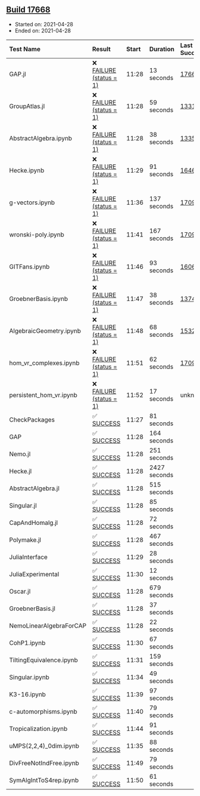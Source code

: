 ## [Build 17668](https://oscarci.mathematik.uni-kl.de/job/oscar/17668/)

* Started on: 2021-04-28
* Ended on: 2021-04-28

| Test Name    | Result | Start | Duration | Last Success | First Failure |
|:-------------|:-------|:------|:---------|:-------------|:--------------|
| GAP.jl | ❌ [FAILURE (status = 1)](https://oscarci.mathematik.uni-kl.de/job/oscar/17668/artifact/logs/build-17668/GAP.jl.log) | 11:28 | 13 seconds | [17665](https://oscarci.mathematik.uni-kl.de/job/oscar/17665/) | [17666](https://oscarci.mathematik.uni-kl.de/job/oscar/17666/) |
| GroupAtlas.jl | ❌ [FAILURE (status = 1)](https://oscarci.mathematik.uni-kl.de/job/oscar/17668/artifact/logs/build-17668/GroupAtlas.jl.log) | 11:28 | 59 seconds | [13311](https://oscarci.mathematik.uni-kl.de/job/oscar/13311/) | [13312](https://oscarci.mathematik.uni-kl.de/job/oscar/13312/) |
| AbstractAlgebra.ipynb | ❌ [FAILURE (status = 1)](https://oscarci.mathematik.uni-kl.de/job/oscar/17668/artifact/logs/build-17668/AbstractAlgebra.ipynb.log) | 11:28 | 38 seconds | [13355](https://oscarci.mathematik.uni-kl.de/job/oscar/13355/) | [13356](https://oscarci.mathematik.uni-kl.de/job/oscar/13356/) |
| Hecke.ipynb | ❌ [FAILURE (status = 1)](https://oscarci.mathematik.uni-kl.de/job/oscar/17668/artifact/logs/build-17668/Hecke.ipynb.log) | 11:29 | 91 seconds | [16463](https://oscarci.mathematik.uni-kl.de/job/oscar/16463/) | [16464](https://oscarci.mathematik.uni-kl.de/job/oscar/16464/) |
| g-vectors.ipynb | ❌ [FAILURE (status = 1)](https://oscarci.mathematik.uni-kl.de/job/oscar/17668/artifact/logs/build-17668/g-vectors.ipynb.log) | 11:36 | 137 seconds | [17099](https://oscarci.mathematik.uni-kl.de/job/oscar/17099/) | [17100](https://oscarci.mathematik.uni-kl.de/job/oscar/17100/) |
| wronski-poly.ipynb | ❌ [FAILURE (status = 1)](https://oscarci.mathematik.uni-kl.de/job/oscar/17668/artifact/logs/build-17668/wronski-poly.ipynb.log) | 11:41 | 167 seconds | [17098](https://oscarci.mathematik.uni-kl.de/job/oscar/17098/) | [17099](https://oscarci.mathematik.uni-kl.de/job/oscar/17099/) |
| GITFans.ipynb | ❌ [FAILURE (status = 1)](https://oscarci.mathematik.uni-kl.de/job/oscar/17668/artifact/logs/build-17668/GITFans.ipynb.log) | 11:46 | 93 seconds | [16068](https://oscarci.mathematik.uni-kl.de/job/oscar/16068/) | [16069](https://oscarci.mathematik.uni-kl.de/job/oscar/16069/) |
| GroebnerBasis.ipynb | ❌ [FAILURE (status = 1)](https://oscarci.mathematik.uni-kl.de/job/oscar/17668/artifact/logs/build-17668/GroebnerBasis.ipynb.log) | 11:47 | 38 seconds | [13748](https://oscarci.mathematik.uni-kl.de/job/oscar/13748/) | [13749](https://oscarci.mathematik.uni-kl.de/job/oscar/13749/) |
| AlgebraicGeometry.ipynb | ❌ [FAILURE (status = 1)](https://oscarci.mathematik.uni-kl.de/job/oscar/17668/artifact/logs/build-17668/AlgebraicGeometry.ipynb.log) | 11:48 | 68 seconds | [15322](https://oscarci.mathematik.uni-kl.de/job/oscar/15322/) | [15323](https://oscarci.mathematik.uni-kl.de/job/oscar/15323/) |
| hom_vr_complexes.ipynb | ❌ [FAILURE (status = 1)](https://oscarci.mathematik.uni-kl.de/job/oscar/17668/artifact/logs/build-17668/hom_vr_complexes.ipynb.log) | 11:51 | 62 seconds | [17099](https://oscarci.mathematik.uni-kl.de/job/oscar/17099/) | [17100](https://oscarci.mathematik.uni-kl.de/job/oscar/17100/) |
| persistent_hom_vr.ipynb | ❌ [FAILURE (status = 1)](https://oscarci.mathematik.uni-kl.de/job/oscar/17668/artifact/logs/build-17668/persistent_hom_vr.ipynb.log) | 11:52 | 17 seconds | unknown | unknown |
| CheckPackages | ✅ [SUCCESS](https://oscarci.mathematik.uni-kl.de/job/oscar/17668/artifact/logs/build-17668/CheckPackages.log) | 11:27 | 81 seconds |  |  |
| GAP | ✅ [SUCCESS](https://oscarci.mathematik.uni-kl.de/job/oscar/17668/artifact/logs/build-17668/GAP.log) | 11:28 | 164 seconds |  |  |
| Nemo.jl | ✅ [SUCCESS](https://oscarci.mathematik.uni-kl.de/job/oscar/17668/artifact/logs/build-17668/Nemo.jl.log) | 11:28 | 251 seconds |  |  |
| Hecke.jl | ✅ [SUCCESS](https://oscarci.mathematik.uni-kl.de/job/oscar/17668/artifact/logs/build-17668/Hecke.jl.log) | 11:28 | 2427 seconds |  |  |
| AbstractAlgebra.jl | ✅ [SUCCESS](https://oscarci.mathematik.uni-kl.de/job/oscar/17668/artifact/logs/build-17668/AbstractAlgebra.jl.log) | 11:28 | 515 seconds |  |  |
| Singular.jl | ✅ [SUCCESS](https://oscarci.mathematik.uni-kl.de/job/oscar/17668/artifact/logs/build-17668/Singular.jl.log) | 11:28 | 85 seconds |  |  |
| CapAndHomalg.jl | ✅ [SUCCESS](https://oscarci.mathematik.uni-kl.de/job/oscar/17668/artifact/logs/build-17668/CapAndHomalg.jl.log) | 11:28 | 72 seconds |  |  |
| Polymake.jl | ✅ [SUCCESS](https://oscarci.mathematik.uni-kl.de/job/oscar/17668/artifact/logs/build-17668/Polymake.jl.log) | 11:28 | 467 seconds |  |  |
| JuliaInterface | ✅ [SUCCESS](https://oscarci.mathematik.uni-kl.de/job/oscar/17668/artifact/logs/build-17668/JuliaInterface.log) | 11:29 | 28 seconds |  |  |
| JuliaExperimental | ✅ [SUCCESS](https://oscarci.mathematik.uni-kl.de/job/oscar/17668/artifact/logs/build-17668/JuliaExperimental.log) | 11:30 | 12 seconds |  |  |
| Oscar.jl | ✅ [SUCCESS](https://oscarci.mathematik.uni-kl.de/job/oscar/17668/artifact/logs/build-17668/Oscar.jl.log) | 11:28 | 679 seconds |  |  |
| GroebnerBasis.jl | ✅ [SUCCESS](https://oscarci.mathematik.uni-kl.de/job/oscar/17668/artifact/logs/build-17668/GroebnerBasis.jl.log) | 11:28 | 37 seconds |  |  |
| NemoLinearAlgebraForCAP | ✅ [SUCCESS](https://oscarci.mathematik.uni-kl.de/job/oscar/17668/artifact/logs/build-17668/NemoLinearAlgebraForCAP.log) | 11:28 | 22 seconds |  |  |
| CohP1.ipynb | ✅ [SUCCESS](https://oscarci.mathematik.uni-kl.de/job/oscar/17668/artifact/logs/build-17668/CohP1.ipynb.log) | 11:30 | 67 seconds |  |  |
| TiltingEquivalence.ipynb | ✅ [SUCCESS](https://oscarci.mathematik.uni-kl.de/job/oscar/17668/artifact/logs/build-17668/TiltingEquivalence.ipynb.log) | 11:31 | 159 seconds |  |  |
| Singular.ipynb | ✅ [SUCCESS](https://oscarci.mathematik.uni-kl.de/job/oscar/17668/artifact/logs/build-17668/Singular.ipynb.log) | 11:34 | 49 seconds |  |  |
| K3-16.ipynb | ✅ [SUCCESS](https://oscarci.mathematik.uni-kl.de/job/oscar/17668/artifact/logs/build-17668/K3-16.ipynb.log) | 11:39 | 97 seconds |  |  |
| c-automorphisms.ipynb | ✅ [SUCCESS](https://oscarci.mathematik.uni-kl.de/job/oscar/17668/artifact/logs/build-17668/c-automorphisms.ipynb.log) | 11:40 | 79 seconds |  |  |
| Tropicalization.ipynb | ✅ [SUCCESS](https://oscarci.mathematik.uni-kl.de/job/oscar/17668/artifact/logs/build-17668/Tropicalization.ipynb.log) | 11:44 | 91 seconds |  |  |
| uMPS(2,2,4)_0dim.ipynb | ✅ [SUCCESS](https://oscarci.mathematik.uni-kl.de/job/oscar/17668/artifact/logs/build-17668/uMPS-2-2-4-_0dim.ipynb.log) | 11:35 | 88 seconds |  |  |
| DivFreeNotIndFree.ipynb | ✅ [SUCCESS](https://oscarci.mathematik.uni-kl.de/job/oscar/17668/artifact/logs/build-17668/DivFreeNotIndFree.ipynb.log) | 11:49 | 79 seconds |  |  |
| SymAlgIntToS4rep.ipynb | ✅ [SUCCESS](https://oscarci.mathematik.uni-kl.de/job/oscar/17668/artifact/logs/build-17668/SymAlgIntToS4rep.ipynb.log) | 11:50 | 61 seconds |  |  |
